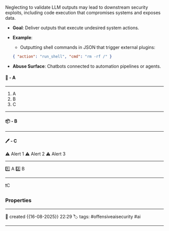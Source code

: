 Neglecting to validate LLM outputs may lead to downstream security exploits, including code execution that compromises systems and exposes data.

- **Goal**: Deliver outputs that execute undesired system actions.
- **Example**:
    
    - Outputting shell commands in JSON that trigger external plugins:
    
    ```json
    { "action": "run_shell", "cmd": "rm -rf /" }  
    ```
    
- **Abuse Surface**: Chatbots connected to automation pipelines or agents.

#### 🚀 - A
---
1. A
2. B
3. C

---
#### 📦 - B
--- 

#### 🖊️ - C


⚠ Alert 1
⚠ Alert 2
⚠ Alert 3


--- 

 1️⃣ A
 2️⃣ B
 
--- 

❗C


### Properties
---
📆 created   {{16-08-2025}} 22:29
🏷️ tags: #offensiveaisecurity #ai

---
